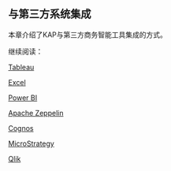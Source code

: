 ## 与第三方系统集成

本章介绍了KAP与第三方商务智能工具集成的方式。

继续阅读：

[Tableau](tableau_10.cn.md)

[Excel ](excel_2016.cn.md)

[Power BI](powerbi.cn.md)

[Apache Zeppelin](zeppelin.cn.md)

[Cognos](cognos.cn.md)

[MicroStrategy](microstrategy_10_4.cn.md)

[Qlik](integration_with_qlik_cn.md)
